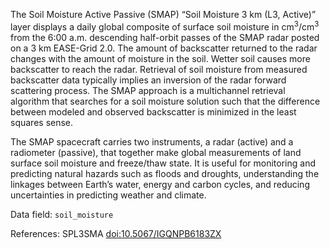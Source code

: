The Soil Moisture Active Passive (SMAP) “Soil Moisture 3 km (L3, Active)” layer displays a daily global composite of surface soil moisture in cm<sup>3</sup>/cm<sup>3</sup> from the 6:00 a.m. descending half-orbit passes of the SMAP radar posted on a 3 km EASE-Grid 2.0. The amount of backscatter returned to the radar changes with the amount of moisture in the soil. Wetter soil causes more backscatter to reach the radar. Retrieval of soil moisture from measured backscatter data typically implies an inversion of the radar forward scattering process. The SMAP approach is a multichannel retrieval algorithm that searches for a soil moisture solution such that the difference between modeled and observed backscatter is minimized in the least squares sense.

The SMAP spacecraft carries two instruments, a radar (active) and a radiometer (passive), that together make global measurements of land surface soil moisture and freeze/thaw state. It is useful for monitoring and predicting natural hazards such as floods and droughts, understanding the linkages between Earth’s water, energy and carbon cycles, and reducing uncertainties in predicting weather and climate.

Data field: `soil_moisture`

References: SPL3SMA [doi:10.5067/IGQNPB6183ZX](https://doi.org/10.5067/IGQNPB6183ZX)